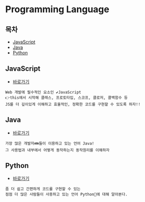 # Programming Language

## 목차

* [JavaScript](#javascript)
* [Java](#java)
* [Python](#python)

## JavaScript

* [바로가기](./javaScript)

```
Web 개발에 필수적인 요소인 ✔️JavaScript
👉this에서 시작해 클래스, 프로토타입, 스코프, 클로저, 콜백함수 등
JS를 더 깊이있게 이해하고 효율적인, 정확한 코드를 구현할 수 있도록 하자!!
```

## Java

* [바로가기](./java)

```
가장 많은 개발자👪들이 이용하고 있는 언어 Java!
그 사용법과 내부에서 어떻게 동작하는지 동작원리를 이해하자
```

## Python

* [바로가기](./python)

```
좀 더 쉽고 간편하게 코드를 구현할 수 있는
점점 더 많은 사람들이 사용하고 있는 언어 Python🐍에 대해 알아본다.
```

